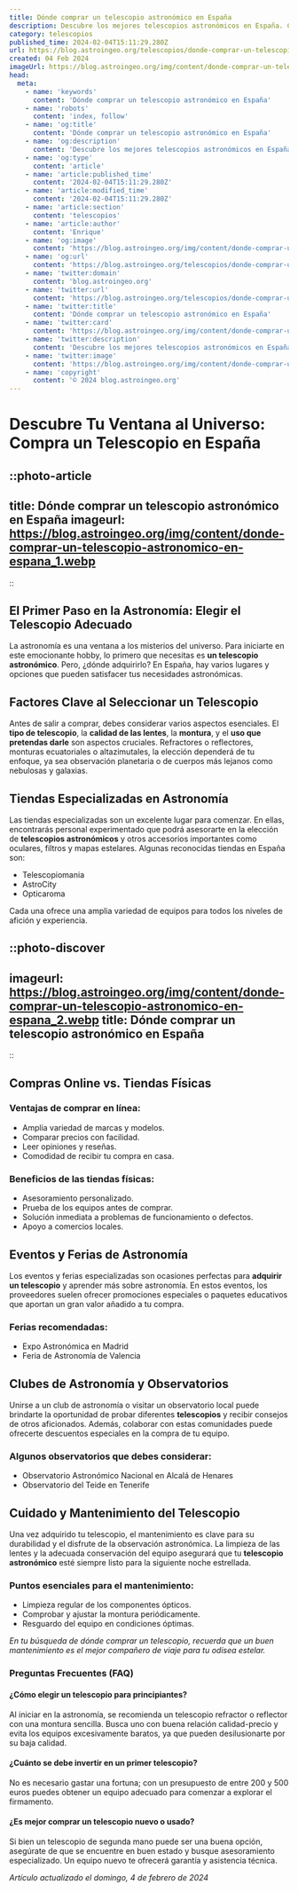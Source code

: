 ```yaml
---
title: Dónde comprar un telescopio astronómico en España
description: Descubre los mejores telescopios astronómicos en España. Calidad y precios increíbles para explorar el universo desde casa.
category: telescopios
published_time: 2024-02-04T15:11:29.280Z
url: https://blog.astroingeo.org/telescopios/donde-comprar-un-telescopio-astronomico-en-espana
created: 04 Feb 2024
imageUrl: https://blog.astroingeo.org/img/content/donde-comprar-un-telescopio-astronomico-en-espana_1.webp
head:
  meta:
    - name: 'keywords'
      content: 'Dónde comprar un telescopio astronómico en España'
    - name: 'robots'
      content: 'index, follow'
    - name: 'og:title'
      content: 'Dónde comprar un telescopio astronómico en España'
    - name: 'og:description'
      content: 'Descubre los mejores telescopios astronómicos en España. Calidad y precios increíbles para explorar el universo desde casa.'
    - name: 'og:type'
      content: 'article'
    - name: 'article:published_time'
      content: '2024-02-04T15:11:29.280Z'
    - name: 'article:modified_time'
      content: '2024-02-04T15:11:29.280Z'
    - name: 'article:section'
      content: 'telescopios'
    - name: 'article:author'
      content: 'Enrique'
    - name: 'og:image'
      content: 'https://blog.astroingeo.org/img/content/donde-comprar-un-telescopio-astronomico-en-espana_1.webp'
    - name: 'og:url'
      content: 'https://blog.astroingeo.org/telescopios/donde-comprar-un-telescopio-astronomico-en-espana'
    - name: 'twitter:domain'
      content: 'blog.astroingeo.org'
    - name: 'twitter:url'
      content: 'https://blog.astroingeo.org/telescopios/donde-comprar-un-telescopio-astronomico-en-espana'
    - name: 'twitter:title'
      content: 'Dónde comprar un telescopio astronómico en España'
    - name: 'twitter:card'
      content: 'https://blog.astroingeo.org/img/content/donde-comprar-un-telescopio-astronomico-en-espana_1.webp'
    - name: 'twitter:description'
      content: 'Descubre los mejores telescopios astronómicos en España. Calidad y precios increíbles para explorar el universo desde casa.'
    - name: 'twitter:image'
      content: 'https://blog.astroingeo.org/img/content/donde-comprar-un-telescopio-astronomico-en-espana_1.webp'
    - name: 'copyright'
      content: '© 2024 blog.astroingeo.org'
---
```

# Descubre Tu Ventana al Universo: Compra un Telescopio en España


::photo-article
---
title: Dónde comprar un telescopio astronómico en España
imageurl: https://blog.astroingeo.org/img/content/donde-comprar-un-telescopio-astronomico-en-espana_1.webp
---
::


## El Primer Paso en la Astronomía: Elegir el Telescopio Adecuado

La astronomía es una ventana a los misterios del universo. Para iniciarte en este emocionante hobby, lo primero que necesitas es **un telescopio astronómico**. Pero, ¿dónde adquirirlo? En España, hay varios lugares y opciones que pueden satisfacer tus necesidades astronómicas.

## Factores Clave al Seleccionar un Telescopio

Antes de salir a comprar, debes considerar varios aspectos esenciales. El **tipo de telescopio**, la **calidad de las lentes**, la **montura**, y el **uso que pretendas darle** son aspectos cruciales. Refractores o reflectores, monturas ecuatoriales o altazimutales, la elección dependerá de tu enfoque, ya sea observación planetaria o de cuerpos más lejanos como nebulosas y galaxias.

## Tiendas Especializadas en Astronomía

Las tiendas especializadas son un excelente lugar para comenzar. En ellas, encontrarás personal experimentado que podrá asesorarte en la elección de **telescopios astronómicos** y otros accesorios importantes como oculares, filtros y mapas estelares. Algunas reconocidas tiendas en España son:

- Telescopiomania
- AstroCity
- Opticaroma

Cada una ofrece una amplia variedad de equipos para todos los niveles de afición y experiencia.


::photo-discover
---
imageurl: https://blog.astroingeo.org/img/content/donde-comprar-un-telescopio-astronomico-en-espana_2.webp
title: Dónde comprar un telescopio astronómico en España
---
::


## Compras Online vs. Tiendas Físicas

### Ventajas de comprar en línea:

- Amplia variedad de marcas y modelos.
- Comparar precios con facilidad.
- Leer opiniones y reseñas.
- Comodidad de recibir tu compra en casa.

### Beneficios de las tiendas físicas:

- Asesoramiento personalizado.
- Prueba de los equipos antes de comprar.
- Solución inmediata a problemas de funcionamiento o defectos.
- Apoyo a comercios locales.

## Eventos y Ferias de Astronomía

Los eventos y ferias especializadas son ocasiones perfectas para **adquirir un telescopio** y aprender más sobre astronomía. En estos eventos, los proveedores suelen ofrecer promociones especiales o paquetes educativos que aportan un gran valor añadido a tu compra.

### Ferias recomendadas:

- Expo Astronómica en Madrid
- Feria de Astronomía de Valencia

## Clubes de Astronomía y Observatorios

Unirse a un club de astronomía o visitar un observatorio local puede brindarte la oportunidad de probar diferentes **telescopios** y recibir consejos de otros aficionados. Además, colaborar con estas comunidades puede ofrecerte descuentos especiales en la compra de tu equipo.

### Algunos observatorios que debes considerar:

- Observatorio Astronómico Nacional en Alcalá de Henares
- Observatorio del Teide en Tenerife

## Cuidado y Mantenimiento del Telescopio

Una vez adquirido tu telescopio, el mantenimiento es clave para su durabilidad y el disfrute de la observación astronómica. La limpieza de las lentes y la adecuada conservación del equipo asegurará que tu **telescopio astronómico** esté siempre listo para la siguiente noche estrellada.

### Puntos esenciales para el mantenimiento:

- Limpieza regular de los componentes ópticos.
- Comprobar y ajustar la montura periódicamente.
- Resguardo del equipo en condiciones óptimas.

*En tu búsqueda de dónde comprar un telescopio, recuerda que un buen mantenimiento es el mejor compañero de viaje para tu odisea estelar.*

### Preguntas Frecuentes (FAQ)

#### ¿Cómo elegir un telescopio para principiantes?
Al iniciar en la astronomía, se recomienda un telescopio refractor o reflector con una montura sencilla. Busca uno con buena relación calidad-precio y evita los equipos excesivamente baratos, ya que pueden desilusionarte por su baja calidad.

#### ¿Cuánto se debe invertir en un primer telescopio?
No es necesario gastar una fortuna; con un presupuesto de entre 200 y 500 euros puedes obtener un equipo adecuado para comenzar a explorar el firmamento.

#### ¿Es mejor comprar un telescopio nuevo o usado?
Si bien un telescopio de segunda mano puede ser una buena opción, asegúrate de que se encuentre en buen estado y busque asesoramiento especializado. Un equipo nuevo te ofrecerá garantía y asistencia técnica.

_Artículo actualizado el domingo, 4 de febrero de 2024_